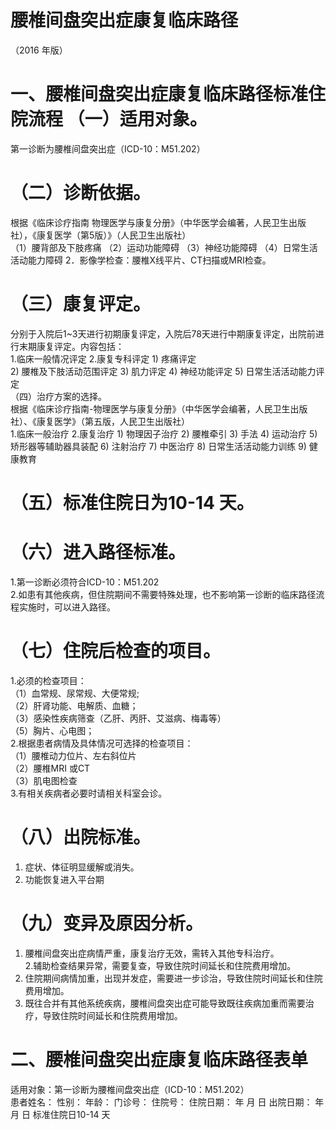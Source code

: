 # 腰椎间盘突出症康复临床路径  
（2016 年版）  
# 一、腰椎间盘突出症康复临床路径标准住院流程 （一）适用对象。  
第一诊断为腰椎间盘突出症（ICD-10：M51.202）  
# （二）诊断依据。  
根据《临床诊疗指南 物理医学与康复分册》（中华医学会编著，人民卫生出版社），《康复医学（第5版）》（人民卫生出版社）  
（1）腰背部及下肢疼痛 （2）运动功能障碍 （3）神经功能障碍 （4）日常生活活动能力障碍 2．影像学检查：腰椎X线平片、CT扫描或MRI检查。  
# （三）康复评定。  
分别于入院后1\~3天进行初期康复评定，入院后78天进行中期康复评定，出院前进行末期康复评定。内容包括：  
1.临床一般情况评定 2.康复专科评定 1) 疼痛评定  
2) 腰椎及下肢活动范围评定 3) 肌力评定 4) 神经功能评定 5) 日常生活活动能力评定  
（四）治疗方案的选择。  
根据《临床诊疗指南-物理医学与康复分册》（中华医学会编著，人民卫生出版社）、《康复医学》（第五版，人民卫生出版社）  
1.临床一般治疗 2.康复治疗  1) 物理因子治疗  2) 腰椎牵引  3) 手法 4) 运动治疗 5) 矫形器等辅助器具装配  6) 注射治疗  7) 中医治疗 8) 日常生活活动能力训练 9) 健康教育  
# （五）标准住院日为10-14 天。  
# （六）进入路径标准。  
1.第一诊断必须符合ICD-10：M51.202  
2.如患有其他疾病，但住院期间不需要特殊处理，也不影响第一诊断的临床路径流程实施时，可以进入路径。  
# （七）住院后检查的项目。  
1.必须的检查项目：  
（1）血常规、尿常规、大便常规;  
（2）肝肾功能、电解质、血糖；  
（3）感染性疾病筛查（乙肝、丙肝、艾滋病、梅毒等）  
（5）胸片、心电图；  
2.根据患者病情及具体情况可选择的检查项目：  
（1）腰椎动力位片、左右斜位片  
（2）腰椎MRI 或CT  
（3）肌电图检查  
3.有相关疾病者必要时请相关科室会诊。  
# （八）出院标准。  
1. 症状、体征明显缓解或消失。  
2. 功能恢复进入平台期  
# （九）变异及原因分析。  
1. 腰椎间盘突出症病情严重，康复治疗无效，需转入其他专科治疗。  
2.辅助检查结果异常，需要复查，导致住院时间延长和住院费用增加。  
3. 住院期间病情加重，出现并发症，需要进一步诊治，导致住院时间延长和住院费用增加。  
4. 既往合并有其他系统疾病，腰椎间盘突出症可能导致既往疾病加重而需要治疗，导致住院时间延长和住院费用增加。  
# 二、腰椎间盘突出症康复临床路径表单  
适用对象：第一诊断为腰椎间盘突出症（ICD-10：M51.202）  
患者姓名：        性别：     年龄：     门诊号：        住院号：           住院日期：   年 月 日     出院日期：    年 月 日   标准住院日10-14 天  
